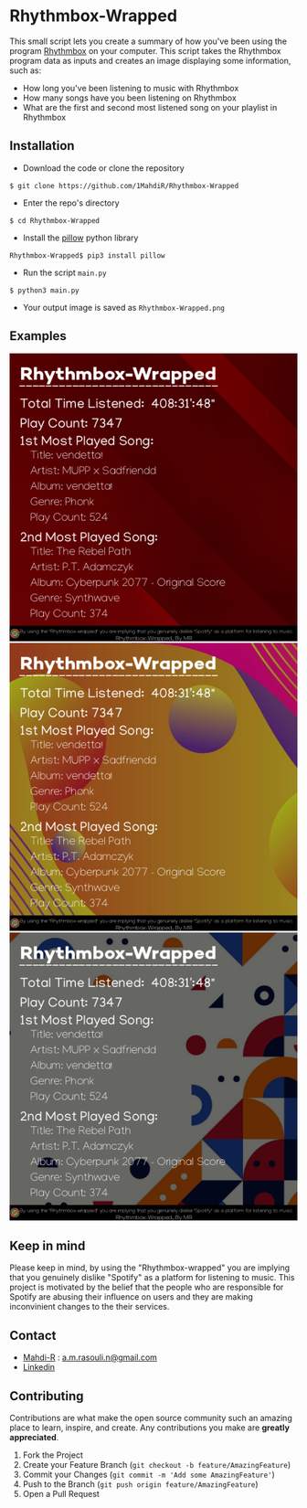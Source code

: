 # Rhythmbox-Wrapped

This small script lets you create a summary of how you've been using the program [Rhythmbox](http://www.rhythmbox.org/) on your computer. This script takes the Rhythmbox program data as inputs and creates an image displaying some information, such as:
* How long you've been listening to music with Rhythmbox
* How many songs have you been listening on Rhythmbox
* What are the first and second most listened song on your playlist in Rhythmbox

## Installation

* Download the code or clone the repository
```
$ git clone https://github.com/1MahdiR/Rhythmbox-Wrapped
```
* Enter the repo's directory
```
$ cd Rhythmbox-Wrapped
```
* Install the [pillow](https://python-pillow.org/) python library
```
Rhythmbox-Wrapped$ pip3 install pillow
```
* Run the script `main.py`
```
$ python3 main.py
```
* Your output image is saved as `Rhythmbox-Wrapped.png`

## Examples

<img src="readme_images/1.png" alt="1.png" />
<br />
<img src="readme_images/2.png" alt="2.png" />
<br />
<img src="readme_images/3.png" alt="3.png" />
<br />

## Keep in mind

Please keep in mind, by using the "Rhythmbox-wrapped" you are implying that you genuinely dislike "Spotify" as a platform for listening to music. This project is motivated by the belief that the people who are responsible for Spotify are abusing their influence on users and they are making inconvinient changes to the their services.

## Contact
- [Mahdi-R](https://github.com/1MahdiR) : a.m.rasouli.n@gmail.com
- [Linkedin](https://www.linkedin.com/in/amir-mahdi-rasouli-39566a143/)

## Contributing

Contributions are what make the open source community such an amazing place to learn, inspire, and create. Any contributions you make are **greatly appreciated**.

1. Fork the Project
2. Create your Feature Branch (`git checkout -b feature/AmazingFeature`)
3. Commit your Changes (`git commit -m 'Add some AmazingFeature'`)
4. Push to the Branch (`git push origin feature/AmazingFeature`)
5. Open a Pull Request
